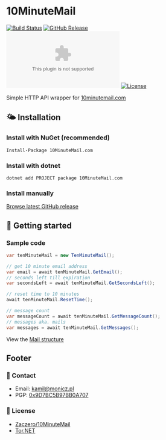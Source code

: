 # 10MinuteMail

[![Build Status](https://travis-ci.com/Zaczero/10MinuteMail.svg?branch=master)](https://travis-ci.com/Zaczero/10MinuteMail)
[![GitHub Release](https://img.shields.io/github/v/release/Zaczero/10MinuteMail)](https://github.com/Zaczero/10MinuteMail/releases/latest)
[![NuGet Release](https://img.shields.io/nuget/v/10MinuteMail.com)](https://www.nuget.org/packages/10MinuteMail.com/)
[![License](https://img.shields.io/github/license/Zaczero/10MinuteMail)](https://github.com/Zaczero/10MinuteMail/blob/master/LICENSE)

Simple HTTP API wrapper for [10minutemail.com](https://10minutemail.com/)

## 🌤️ Installation

### Install with NuGet (recommended)

`Install-Package 10MinuteMail.com`

### Install with dotnet

`dotnet add PROJECT package 10MinuteMail.com`

### Install manually

[Browse latest GitHub release](https://github.com/Zaczero/10MinuteMail/releases/latest)

## 🏁 Getting started

### Sample code

```cs
var tenMinuteMail = new TenMinuteMail();

// get 10 minute email address
var email = await tenMinuteMail.GetEmail();
// seconds left till expiration
var secondsLeft = await tenMinuteMail.GetSecondsLeft();

// reset time to 10 minutes
await tenMinuteMail.ResetTime();

// message count
var messageCount = await tenMinuteMail.GetMessageCount();
// messages aka. mails
var messages = await tenMinuteMail.GetMessages();
```

View the [Mail structure](https://github.com/Zaczero/10MinuteMail/blob/master/10MinuteMail/Mail.cs)

## Footer

### 📧 Contact

* Email: [kamil@monicz.pl](mailto:kamil@monicz.pl)
* PGP: [0x9D7BC5B97BB0A707](https://gist.github.com/Zaczero/158da01bfd5b6d236f2b8ceb62dd9698)

### 📃 License

* [Zaczero/10MinuteMail](https://github.com/Zaczero/10MinuteMail/blob/master/LICENSE)
* [Tor.NET](https://www.codeproject.com/info/cpol10.aspx)